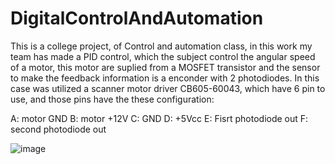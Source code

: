# DigitalControlAndAutomation

This is a college project, of Control and automation class, in this work my team has made a PID control, which the subject control the angular speed of a motor, this motor are suplied from a MOSFET transistor and the sensor to make the feedback information is a enconder with 2 photodiodes.
In this case was utilized a scanner motor driver CB605-60043, which have 6 pin to use, and those pins have the these configuration:

A: motor GND
B: motor +12V
C: GND
D: +5Vcc
E: Fisrt photodiode out
F: second photodiode out

![image](https://user-images.githubusercontent.com/59540104/176082554-90e8871b-6a84-44e5-8acf-0825e355ee45.png)
